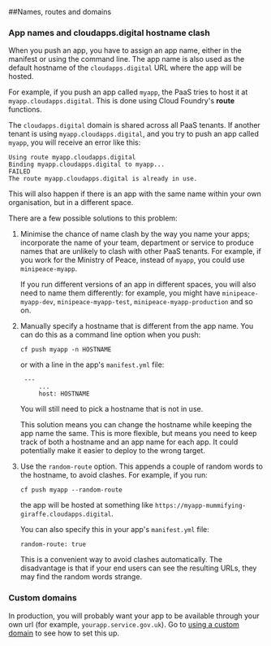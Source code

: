 ##Names, routes and domains

### App names and cloudapps.digital hostname clash

When you push an app, you have to assign an app name, either in the manifest or using the command line. The app name is also used as the default hostname of the ``cloudapps.digital`` URL where the app will be hosted.

For example, if you push an app called ``myapp``, the PaaS tries to host it at ``myapp.cloudapps.digital``. This is done using Cloud Foundry's **route** functions.

The ``cloudapps.digital`` domain is shared across all PaaS tenants. If another tenant is using ``myapp.cloudapps.digital``, and you try to push an app called ``myapp``, you will receive an error like this:

```
Using route myapp.cloudapps.digital
Binding myapp.cloudapps.digital to myapp...
FAILED
The route myapp.cloudapps.digital is already in use.
```


This will also happen if there is an app with the same name within your own organisation, but in a different space.

There are a few possible solutions to this problem:

1.  Minimise the chance of name clash by the way you name your apps; incorporate the name of your team, department or service to produce names that are unlikely to clash with other PaaS tenants. For example, if you work for the Ministry of Peace, instead of ``myapp``, you could use ``minipeace-myapp``.

    If you run different versions of an app in different spaces, you will also need to name them differently: for example, you might have ``minipeace-myapp-dev``, ``minipeace-myapp-test``, ``minipeace-myapp-production`` and so on.

2. Manually specify a hostname that is different from the app name. You can do this as a command line option when you push:

    ``cf push myapp -n HOSTNAME``

    or with a line in the app's ``manifest.yml`` file:

    
        ---
            ...
            host: HOSTNAME

    You will still need to pick a hostname that is not in use.

    This solution means you can change the hostname while keeping the app name the same. This is more flexible, but means you need to keep track of both a hostname and an app name for each app. It could potentially make it easier to deploy to the wrong target.

3. Use the ``random-route`` option. This appends a couple of random words to the hostname, to avoid clashes. For example, if you run:
    
    ``cf push myapp --random-route``

    the app will be hosted at something like ``https://myapp-mummifying-giraffe.cloudapps.digital``.

    You can also specify this in your app's ``manifest.yml`` file:

    ``random-route: true``

    This is a convenient way to avoid clashes automatically. The disadvantage is that if your end users can see the resulting URLs, they may find the random words strange.

### Custom domains

In production, you will probably want your app to be available through your own url (for example, ``yourapp.service.gov.uk``). Go to [using a custom domain](#using-a-custom-domain) to see how to set this up.


